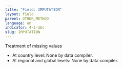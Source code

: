 ```yaml
---
title: "Field: IMPUTATION"
layout: field
parent: OTHER_METHOD
language: en
indicator: 4-1-1bc
slug: IMPUTATION
---
```

Treatment of missing values 
* At country level: None by data compiler.
* At regional and global levels: None by data compiler.
